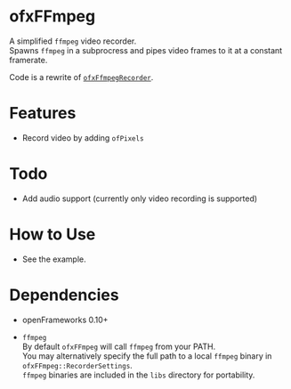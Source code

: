 # ofxFFmpeg

A simplified `ffmpeg` video recorder.  
Spawns `ffmpeg` in a subprocress and pipes video frames to it at a constant framerate.

Code is a rewrite of [`ofxFfmpegRecorder`](https://github.com/Furkanzmc/ofxFFmpegRecorder).

# Features

- Record video by adding `ofPixels`

# Todo

- Add audio support (currently only video recording is supported)

# How to Use

 - See the example.

# Dependencies

 - openFrameworks 0.10+

 - `ffmpeg`  
  By default `ofxFFmpeg` will call `ffmpeg` from your PATH.  
  You may alternatively specify the full path to a local `ffmpeg` binary in `ofxFFmpeg::RecorderSettings`.  
  `ffmpeg` binaries are included in the `libs` directory for portability.

